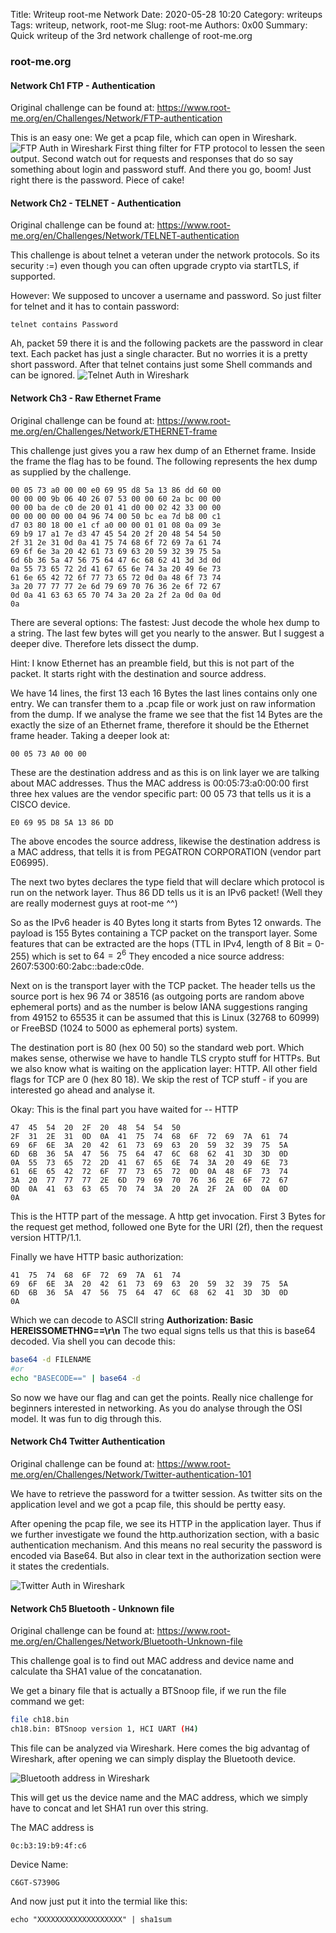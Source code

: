 Title: Writeup root-me Network
Date: 2020-05-28 10:20
Category: writeups
Tags: writeup, network, root-me
Slug: root-me
Authors: 0x00
Summary: Quick writeup of the 3rd network challenge of root-me.org

### root-me.org

#### Network Ch1 FTP - Authentication

Original challenge can be found at: <https://www.root-me.org/en/Challenges/Network/FTP-authentication>

This is an easy one: We get a pcap file, which can open in Wireshark.
![FTP Auth in Wireshark](images/ch1_ws.jpg)
First thing filter for FTP protocol to lessen the seen output. Second watch out for requests and responses that do so say something about login and password stuff. And there you go, boom! Just right there is the password. Piece of cake!

#### Network Ch2 - TELNET - Authentication

Original challenge can be found at: <https://www.root-me.org/en/Challenges/Network/TELNET-authentication>

This challenge is about telnet a veteran under the network protocols. So its security :=) even though you can often upgrade crypto via startTLS, if supported.

However: We supposed to uncover a username and password. So just filter for telnet and it has to contain password:
```
telnet contains Password
```
Ah, packet 59 there it is and the following packets are the password in clear text. Each packet has just a single character. But no worries it is a pretty short password. After that telnet contains just some Shell commands and can be ignored.
![Telnet Auth in Wireshark](images/telnet.png)

#### Network Ch3 - Raw Ethernet Frame

Original challenge can be found at: <https://www.root-me.org/en/Challenges/Network/ETHERNET-frame>

This challenge just gives you a raw hex dump of an Ethernet frame. Inside the frame the flag has to be found. The following represents the hex dump as supplied by the challenge.

```hex
00 05 73 a0 00 00 e0 69 95 d8 5a 13 86 dd 60 00
00 00 00 9b 06 40 26 07 53 00 00 60 2a bc 00 00
00 00 ba de c0 de 20 01 41 d0 00 02 42 33 00 00
00 00 00 00 00 04 96 74 00 50 bc ea 7d b8 00 c1
d7 03 80 18 00 e1 cf a0 00 00 01 01 08 0a 09 3e
69 b9 17 a1 7e d3 47 45 54 20 2f 20 48 54 54 50
2f 31 2e 31 0d 0a 41 75 74 68 6f 72 69 7a 61 74
69 6f 6e 3a 20 42 61 73 69 63 20 59 32 39 75 5a
6d 6b 36 5a 47 56 75 64 47 6c 68 62 41 3d 3d 0d
0a 55 73 65 72 2d 41 67 65 6e 74 3a 20 49 6e 73
61 6e 65 42 72 6f 77 73 65 72 0d 0a 48 6f 73 74
3a 20 77 77 77 2e 6d 79 69 70 76 36 2e 6f 72 67
0d 0a 41 63 63 65 70 74 3a 20 2a 2f 2a 0d 0a 0d
0a 

```
There are several options: The fastest: Just decode the whole hex dump to a string. The last few bytes will get you nearly to the answer.
But I suggest a deeper dive. Therefore lets dissect the dump.

Hint: I know Ethernet has an preamble field, but this is not part of the packet. It starts right with the destination and source address.

We have 14 lines, the first 13 each 16 Bytes the last lines contains only one entry. We can transfer them to a .pcap file or work just on raw information from the dump.
If we analyse the frame we see that the fist 14 Bytes are the exactly the size of an Ethernet frame, therefore it should be the Ethernet frame header. Taking a deeper look at:

```hex
00 05 73 A0 00 00
```
These are the destination address and as this is on link layer we are talking about MAC addresses. Thus the MAC address is 00:05:73:a0:00:00 first three hex values are the vendor specific part: 00 05 73 that tells us it is a CISCO  device.

```hex
E0 69 95 D8 5A 13 86 DD
```
The above encodes the source address, likewise the destination address is a MAC address, that tells it is from PEGATRON CORPORATION (vendor part E06995).

The next two bytes declares the type field that will declare which protocol is run on the network layer. Thus 86 DD tells us it is an IPv6 packet! (Well they are really modernest guys at root-me ^^)

So as the IPv6 header is 40 Bytes long it starts from Bytes 12 onwards. The payload is 155 Bytes containing a TCP packet on the transport layer. Some features that can be extracted are the hops (TTL in IPv4, length of 8 Bit = 0-255) which is set to $64 = 2^6$ They encoded a nice source address: 2607:5300:60:2abc::bade:c0de.

Next on is the transport layer with the TCP packet. The header tells us the source port is hex 96 74 or 38516 (as outgoing ports are random above ephemeral ports) and as the number is below IANA suggestions ranging from 49152 to 65535 it can be assumed that this is Linux (32768 to 60999) or FreeBSD (1024 to 5000 as ephemeral ports) system.

The destination port is 80 (hex 00 50) so the standard web port. Which makes sense, otherwise we have to handle TLS crypto stuff for HTTPs. But we also know what is waiting on the application layer: HTTP. All other field flags for TCP are 0 (hex 80 18). We skip the rest of TCP stuff - if you are interested go ahead and analyse it.

Okay: This is the final part you have waited for -- HTTP
```hex
47 	45 	54 	20 	2F 	20 	48 	54 	54 	50
2F 	31 	2E 	31 	0D 	0A 	41 	75 	74 	68 	6F 	72 	69 	7A 	61 	74
69 	6F 	6E 	3A 	20 	42 	61 	73 	69 	63 	20 	59 	32 	39 	75 	5A
6D 	6B 	36 	5A 	47 	56 	75 	64 	47 	6C 	68 	62 	41 	3D 	3D 	0D
0A 	55 	73 	65 	72 	2D 	41 	67 	65 	6E 	74 	3A 	20 	49 	6E 	73
61 	6E 	65 	42 	72 	6F 	77 	73 	65 	72 	0D 	0A 	48 	6F 	73 	74
3A 	20 	77 	77 	77 	2E 	6D 	79 	69 	70 	76 	36 	2E 	6F 	72 	67
0D 	0A 	41 	63 	63 	65 	70 	74 	3A 	20 	2A 	2F 	2A 	0D 	0A 	0D
0A 	
```
This is the HTTP part of the message. A http get invocation. First 3 Bytes for the request get method, followed one Byte for the URI (2f), then the request version HTTP/1.1. 

Finally we have HTTP basic authorization:
```hex
41 	75 	74 	68 	6F 	72 	69 	7A 	61 	74
69 	6F 	6E 	3A 	20 	42 	61 	73 	69 	63 	20 	59 	32 	39 	75 	5A
6D 	6B 	36 	5A 	47 	56 	75 	64 	47 	6C 	68 	62 	41 	3D 	3D 	0D
0A
```
Which we can decode to ASCII string **Authorization: Basic HEREISSOMETHNG==\r\n** The two equal signs tells us that this is base64 decoded. Via shell you can decode this:
```bash
base64 -d FILENAME
#or
echo "BASECODE==" | base64 -d
```
So now we have our flag and can get the points.
Really nice challenge for beginners interested in networking. As you do analyse through the OSI model. It was fun to dig through this.

#### Network Ch4 Twitter Authentication

Original challenge can be found at: <https://www.root-me.org/en/Challenges/Network/Twitter-authentication-101>

We have to retrieve the password for a twitter session. As twitter sits on the application level and we got a pcap file, this should be pertty easy.

After opening the pcap file, we see its HTTP in the application layer. Thus if we further investigate we found the http.authorization section, with a basic authentication mechanism. And this means no real security the password is encoded via Base64. 
But also in clear text in the authorization section were it states the credentials.

![Twitter Auth in Wireshark](images/twitter_auth_censored.jpg)

#### Network Ch5 Bluetooth - Unknown file

Original challenge can be found at: <https://www.root-me.org/en/Challenges/Network/Bluetooth-Unknown-file>

This challenge goal is to find out MAC address and device name and calculate tha SHA1 value of the concatanation.

We get a binary file that is actually a BTSnoop file, if we run the file command we get:
```bash
file ch18.bin 
ch18.bin: BTSnoop version 1, HCI UART (H4)
```
This file can be analyzed via Wireshark.
Here comes the big advantag of Wireshark, after opening we can simply display the Bluetooth device. 

![Bluetooth address in Wireshark](images/bt_snoop.png)

This will get us the device name and the MAC address, which we simply have to concat and let SHA1 run over this string.

The MAC address is
```
0c:b3:19:b9:4f:c6
```
Device Name:
```
C6GT-S7390G
```
And now just put it into the termial like this:
```
echo "XXXXXXXXXXXXXXXXXXX" | sha1sum
```

